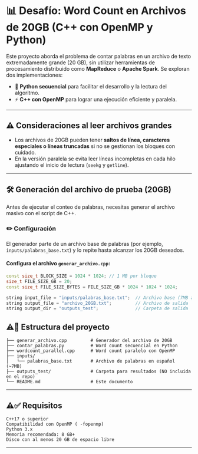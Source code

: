 # 📊 Desafío: Word Count en Archivos de 20GB (C++ con OpenMP y Python)

Este proyecto aborda el problema de contar palabras en un archivo de texto extremadamente grande (20 GB), sin utilizar herramientas de procesamiento distribuido como **MapReduce** o **Apache Spark**. Se exploran dos implementaciones:

- 🧠 **Python secuencial** para facilitar el desarrollo y la lectura del algoritmo.
- ⚡ **C++ con OpenMP** para lograr una ejecución eficiente y paralela.

---

## ⚠️ Consideraciones al leer archivos grandes

- Los archivos de 20GB pueden tener **saltos de línea, caracteres especiales o líneas truncadas** si no se gestionan los bloques con cuidado.
- En la versión paralela se evita leer líneas incompletas en cada hilo ajustando el inicio de lectura (`seekg` y `getline`).

---

## 🛠 Generación del archivo de prueba (20GB)

Antes de ejecutar el conteo de palabras, necesitas generar el archivo masivo con el script de C++.

### ✏️ Configuración

El generador parte de un archivo base de palabras (por ejemplo, `inputs/palabras_base.txt`) y lo repite hasta alcanzar los 20GB deseados.

#### Configura el archivo `generar_archivo.cpp`:

```cpp
const size_t BLOCK_SIZE = 1024 * 1024; // 1 MB por bloque
size_t FILE_SIZE_GB = 20;
const size_t FILE_SIZE_BYTES = FILE_SIZE_GB * 1024 * 1024 * 1024;

string input_file = "inputs/palabras_base.txt";  // Archivo base (7MB aprox.)
string output_file = "archivo_20GB.txt";         // Archivo de salida
string output_dir = "outputs_test";              // Carpeta de salida
```

## ⚠📁 Estructura del proyecto

```
├── generar_archivo.cpp         # Generador del archivo de 20GB
├── contar_palabras.py          # Word count secuencial en Python
├── wordcount_parallel.cpp      # Word count paralelo con OpenMP
├── inputs/
│   └── palabras_base.txt       # Archivo de palabras en español (~7MB)
├── outputs_test/               # Carpeta para resultados (NO incluida en el repo)
└── README.md                   # Este documento
```
---

## ⚠✅ Requisitos
```
C++17 o superior
Compatibilidad con OpenMP ( -fopenmp)
Python 3.x
Memoria recomendada: 8 GB+
Disco con al menos 20 GB de espacio libre
```
---
